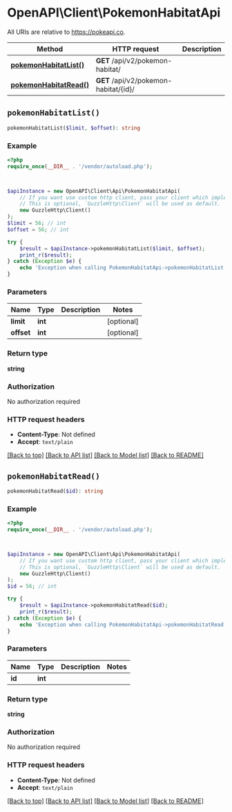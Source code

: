 # OpenAPI\Client\PokemonHabitatApi

All URIs are relative to https://pokeapi.co.

Method | HTTP request | Description
------------- | ------------- | -------------
[**pokemonHabitatList()**](PokemonHabitatApi.md#pokemonHabitatList) | **GET** /api/v2/pokemon-habitat/ | 
[**pokemonHabitatRead()**](PokemonHabitatApi.md#pokemonHabitatRead) | **GET** /api/v2/pokemon-habitat/{id}/ | 


## `pokemonHabitatList()`

```php
pokemonHabitatList($limit, $offset): string
```



### Example

```php
<?php
require_once(__DIR__ . '/vendor/autoload.php');



$apiInstance = new OpenAPI\Client\Api\PokemonHabitatApi(
    // If you want use custom http client, pass your client which implements `GuzzleHttp\ClientInterface`.
    // This is optional, `GuzzleHttp\Client` will be used as default.
    new GuzzleHttp\Client()
);
$limit = 56; // int
$offset = 56; // int

try {
    $result = $apiInstance->pokemonHabitatList($limit, $offset);
    print_r($result);
} catch (Exception $e) {
    echo 'Exception when calling PokemonHabitatApi->pokemonHabitatList: ', $e->getMessage(), PHP_EOL;
}
```

### Parameters

Name | Type | Description  | Notes
------------- | ------------- | ------------- | -------------
 **limit** | **int**|  | [optional]
 **offset** | **int**|  | [optional]

### Return type

**string**

### Authorization

No authorization required

### HTTP request headers

- **Content-Type**: Not defined
- **Accept**: `text/plain`

[[Back to top]](#) [[Back to API list]](../../README.md#endpoints)
[[Back to Model list]](../../README.md#models)
[[Back to README]](../../README.md)

## `pokemonHabitatRead()`

```php
pokemonHabitatRead($id): string
```



### Example

```php
<?php
require_once(__DIR__ . '/vendor/autoload.php');



$apiInstance = new OpenAPI\Client\Api\PokemonHabitatApi(
    // If you want use custom http client, pass your client which implements `GuzzleHttp\ClientInterface`.
    // This is optional, `GuzzleHttp\Client` will be used as default.
    new GuzzleHttp\Client()
);
$id = 56; // int

try {
    $result = $apiInstance->pokemonHabitatRead($id);
    print_r($result);
} catch (Exception $e) {
    echo 'Exception when calling PokemonHabitatApi->pokemonHabitatRead: ', $e->getMessage(), PHP_EOL;
}
```

### Parameters

Name | Type | Description  | Notes
------------- | ------------- | ------------- | -------------
 **id** | **int**|  |

### Return type

**string**

### Authorization

No authorization required

### HTTP request headers

- **Content-Type**: Not defined
- **Accept**: `text/plain`

[[Back to top]](#) [[Back to API list]](../../README.md#endpoints)
[[Back to Model list]](../../README.md#models)
[[Back to README]](../../README.md)
